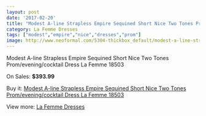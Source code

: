 ```yaml
---
layout: post
date: '2017-02-20'
title: "Modest A-line Strapless Empire Sequined Short Nice Two Tones Prom/evening/cocktail Dress La Femme 18503"
category: La Femme Dresses
tags: ["modest","empire","nice","dresses","prom"]
image: http://www.neoformal.com/5304-thickbox_default/modest-a-line-strapless-empire-sequined-short-nice-two-tones-prom-evening-cocktail-dress-la-femme-18503.jpg
---
```

Modest A-line Strapless Empire Sequined Short Nice Two Tones Prom/evening/cocktail Dress La Femme 18503

On Sales: **$393.99**
<a href="https://www.neoformal.com/en/la-femme-dresses/1945-modest-a-line-strapless-empire-sequined-short-nice-two-tones-prom-evening-cocktail-dress-la-femme-18503.html"><amp-img layout="responsive" width="600" height="600" src="//www.neoformal.com/5304-thickbox_default/modest-a-line-strapless-empire-sequined-short-nice-two-tones-prom-evening-cocktail-dress-la-femme-18503.jpg" alt="Modest A-line Strapless Empire Sequined Short Nice Two Tones Prom/evening/cocktail Dress La Femme 18503 0" /></a>
<a href="https://www.neoformal.com/en/la-femme-dresses/1945-modest-a-line-strapless-empire-sequined-short-nice-two-tones-prom-evening-cocktail-dress-la-femme-18503.html"><amp-img layout="responsive" width="600" height="600" src="//www.neoformal.com/5305-thickbox_default/modest-a-line-strapless-empire-sequined-short-nice-two-tones-prom-evening-cocktail-dress-la-femme-18503.jpg" alt="Modest A-line Strapless Empire Sequined Short Nice Two Tones Prom/evening/cocktail Dress La Femme 18503 1" /></a>
<a href="https://www.neoformal.com/en/la-femme-dresses/1945-modest-a-line-strapless-empire-sequined-short-nice-two-tones-prom-evening-cocktail-dress-la-femme-18503.html"><amp-img layout="responsive" width="600" height="600" src="//www.neoformal.com/5306-thickbox_default/modest-a-line-strapless-empire-sequined-short-nice-two-tones-prom-evening-cocktail-dress-la-femme-18503.jpg" alt="Modest A-line Strapless Empire Sequined Short Nice Two Tones Prom/evening/cocktail Dress La Femme 18503 2" /></a>

Buy it: [Modest A-line Strapless Empire Sequined Short Nice Two Tones Prom/evening/cocktail Dress La Femme 18503](https://www.neoformal.com/en/la-femme-dresses/1945-modest-a-line-strapless-empire-sequined-short-nice-two-tones-prom-evening-cocktail-dress-la-femme-18503.html "Modest A-line Strapless Empire Sequined Short Nice Two Tones Prom/evening/cocktail Dress La Femme 18503")

View more: [La Femme Dresses](https://www.neoformal.com/en/16-la-femme-dresses "La Femme Dresses")